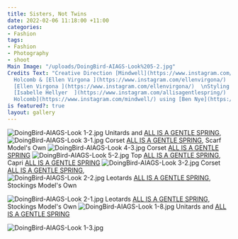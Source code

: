 ```yaml
---
title: Sisters, Not Twins
date: 2022-02-06 11:18:00 +11:00
categories:
- Fashion
tags:
- Fashion
- Photography
- shoot
Main Image: "/uploads/DoingBird-AIAGS-Look%205-2.jpg"
Credits Text: "Creative Direction [Mindwell](https://www.instagram.com/mindwell/)
  Holcomb & [Ellen Virgona ](https://www.instagram.com/ellenvirgona/)  \nPhotography
  [Ellen Virgona ](https://www.instagram.com/ellenvirgona/)  \nStyling & Photo Assistant
  [Isabelle Hellyer  ](https://www.instagram.com/allisagentlespring/)  \nBeauty [Mindwell
  Holcomb](https://www.instagram.com/mindwell/) using [Ben Nye](https://www.instagram.com/bennyemakeup/)."
is featured?: true
layout: gallery
---
```


![DoingBird-AIAGS-Look 1-2.jpg](/uploads/DoingBird-AIAGS-Look%201-2.jpg)
 Unitards and [ALL IS A GENTLE SPRING](https://www.instagram.com/allisagentlespring/), 
![DoingBird-AIAGS-Look 3-1.jpg](/uploads/DoingBird-AIAGS-Look%203-1.jpg)
Corset [ALL IS A GENTLE SPRING](https://www.instagram.com/allisagentlespring/), Scarf Model's Own 
![DoingBird-AIAGS-Look 4-3.jpg](/uploads/DoingBird-AIAGS-Look%204-3.jpg)
Corset [ALL IS A GENTLE SPRING](https://www.instagram.com/allisagentlespring/)
![DoingBird-AIAGS-Look 5-2.jpg](/uploads/DoingBird-AIAGS-Look%205-2.jpg)
Top [ALL IS A GENTLE SPRING](https://www.instagram.com/allisagentlespring/),  Capri [ALL IS A GENTLE SPRING](https://www.instagram.com/allisagentlespring/)
![DoingBird-AIAGS-Look 3-2.jpg](/uploads/DoingBird-AIAGS-Look%203-2.jpg)
Corset [ALL IS A GENTLE SPRING](https://www.instagram.com/allisagentlespring/),  
![DoingBird-AIAGS-Look 2-2.jpg](/uploads/DoingBird-AIAGS-Look%202-2.jpg)
Leotards [ALL IS A GENTLE SPRING](https://www.instagram.com/allisagentlespring/), Stockings Model's Own

![DoingBird-AIAGS-Look 2-1.jpg](/uploads/DoingBird-AIAGS-Look%202-1.jpg)
Leotards [ALL IS A GENTLE SPRING](https://www.instagram.com/allisagentlespring/), Stockings Model's Own
![DoingBird-AIAGS-Look 1-8.jpg](/uploads/DoingBird-AIAGS-Look%201-8.jpg)
Unitards and [ALL IS A GENTLE SPRING](https://www.instagram.com/allisagentlespring/)


![DoingBird-AIAGS-Look 1-3.jpg](/uploads/DoingBird-AIAGS-Look%201-3.jpg)


